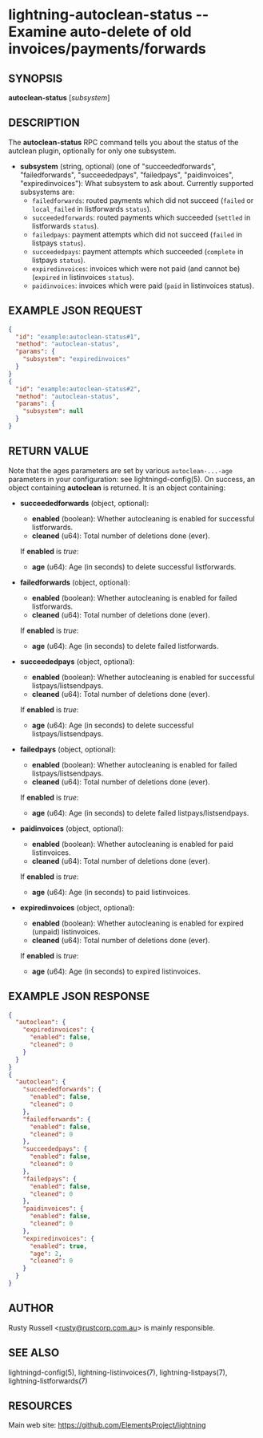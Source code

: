 lightning-autoclean-status -- Examine auto-delete of old invoices/payments/forwards
===================================================================================

SYNOPSIS
--------

**autoclean-status** [*subsystem*] 

DESCRIPTION
-----------

The **autoclean-status** RPC command tells you about the status of the autclean plugin, optionally for only one subsystem.

- **subsystem** (string, optional) (one of "succeededforwards", "failedforwards", "succeededpays", "failedpays", "paidinvoices", "expiredinvoices"): What subsystem to ask about. Currently supported subsystems are:
     * `failedforwards`: routed payments which did not succeed (`failed` or `local_failed` in listforwards `status`).
     * `succeededforwards`: routed payments which succeeded (`settled` in listforwards `status`).
     * `failedpays`: payment attempts which did not succeed (`failed` in listpays `status`).
     * `succeededpays`: payment attempts which succeeded (`complete` in listpays `status`).
     * `expiredinvoices`: invoices which were not paid (and cannot be) (`expired` in listinvoices `status`).
     * `paidinvoices`: invoices which were paid (`paid` in listinvoices status).

EXAMPLE JSON REQUEST
--------------------

```json
{
  "id": "example:autoclean-status#1",
  "method": "autoclean-status",
  "params": {
    "subsystem": "expiredinvoices"
  }
}
{
  "id": "example:autoclean-status#2",
  "method": "autoclean-status",
  "params": {
    "subsystem": null
  }
}
```

RETURN VALUE
------------

Note that the ages parameters are set by various `autoclean-...-age` parameters in your configuration: see lightningd-config(5).
On success, an object containing **autoclean** is returned. It is an object containing:

- **succeededforwards** (object, optional):
  - **enabled** (boolean): Whether autocleaning is enabled for successful listforwards.
  - **cleaned** (u64): Total number of deletions done (ever).

  If **enabled** is *true*:
    - **age** (u64): Age (in seconds) to delete successful listforwards.
- **failedforwards** (object, optional):
  - **enabled** (boolean): Whether autocleaning is enabled for failed listforwards.
  - **cleaned** (u64): Total number of deletions done (ever).

  If **enabled** is *true*:
    - **age** (u64): Age (in seconds) to delete failed listforwards.
- **succeededpays** (object, optional):
  - **enabled** (boolean): Whether autocleaning is enabled for successful listpays/listsendpays.
  - **cleaned** (u64): Total number of deletions done (ever).

  If **enabled** is *true*:
    - **age** (u64): Age (in seconds) to delete successful listpays/listsendpays.
- **failedpays** (object, optional):
  - **enabled** (boolean): Whether autocleaning is enabled for failed listpays/listsendpays.
  - **cleaned** (u64): Total number of deletions done (ever).

  If **enabled** is *true*:
    - **age** (u64): Age (in seconds) to delete failed listpays/listsendpays.
- **paidinvoices** (object, optional):
  - **enabled** (boolean): Whether autocleaning is enabled for paid listinvoices.
  - **cleaned** (u64): Total number of deletions done (ever).

  If **enabled** is *true*:
    - **age** (u64): Age (in seconds) to paid listinvoices.
- **expiredinvoices** (object, optional):
  - **enabled** (boolean): Whether autocleaning is enabled for expired (unpaid) listinvoices.
  - **cleaned** (u64): Total number of deletions done (ever).

  If **enabled** is *true*:
    - **age** (u64): Age (in seconds) to expired listinvoices.

EXAMPLE JSON RESPONSE
---------------------

```json
{
  "autoclean": {
    "expiredinvoices": {
      "enabled": false,
      "cleaned": 0
    }
  }
}
{
  "autoclean": {
    "succeededforwards": {
      "enabled": false,
      "cleaned": 0
    },
    "failedforwards": {
      "enabled": false,
      "cleaned": 0
    },
    "succeededpays": {
      "enabled": false,
      "cleaned": 0
    },
    "failedpays": {
      "enabled": false,
      "cleaned": 0
    },
    "paidinvoices": {
      "enabled": false,
      "cleaned": 0
    },
    "expiredinvoices": {
      "enabled": true,
      "age": 2,
      "cleaned": 0
    }
  }
}
```

AUTHOR
------

Rusty Russell <<rusty@rustcorp.com.au>> is mainly responsible.

SEE ALSO
--------

lightningd-config(5), lightning-listinvoices(7), lightning-listpays(7), lightning-listforwards(7)

RESOURCES
---------

Main web site: <https://github.com/ElementsProject/lightning>

